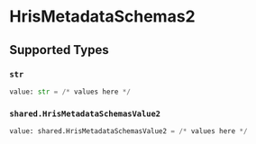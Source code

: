 # HrisMetadataSchemas2


## Supported Types

### `str`

```python
value: str = /* values here */
```

### `shared.HrisMetadataSchemasValue2`

```python
value: shared.HrisMetadataSchemasValue2 = /* values here */
```


